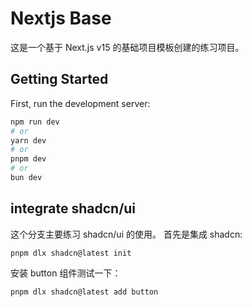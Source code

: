 # Nextjs Base
这是一个基于 Next.js v15 的基础项目模板创建的练习项目。

## Getting Started

First, run the development server:

```bash
npm run dev
# or
yarn dev
# or
pnpm dev
# or
bun dev
```

## integrate shadcn/ui
这个分支主要练习 shadcn/ui 的使用。
首先是集成 shadcn:
```
pnpm dlx shadcn@latest init
```
安装 button 组件测试一下：
```
pnpm dlx shadcn@latest add button
```